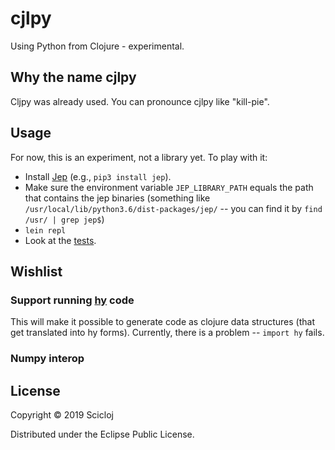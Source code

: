 # cjlpy

Using Python from Clojure - experimental.

## Why the name cjlpy

Cljpy was already used. You can pronounce cjlpy like "kill-pie".

## Usage

For now, this is an experiment, not a library yet. To play with it:

- Install [Jep](https://github.com/ninia/jep) (e.g., `pip3 install jep`). 
- Make sure the environment variable `JEP_LIBRARY_PATH` equals the path that contains the jep binaries (something like `/usr/local/lib/python3.6/dist-packages/jep/` -- you can find it by `find /usr/ | grep jep$`)
- `lein repl`
- Look at the [tests](./test/cjlpy/core_test.clj).

## Wishlist

### Support running [hy](http://docs.hylang.org/en/stable/) code
This will make it possible to generate code as clojure data structures (that get translated into hy forms).
Currently, there is a problem -- `import hy` fails.

### Numpy interop

## License

Copyright © 2019 Scicloj

Distributed under the Eclipse Public License.

